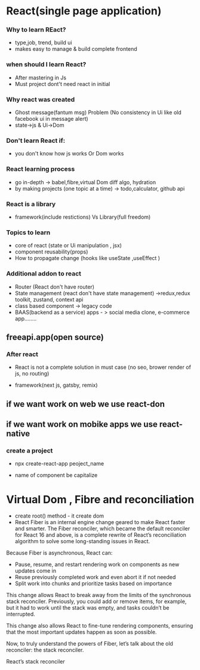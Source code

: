 # React(single page application)

### Why to learn REact?
- type,job, trend, build ui
- makes easy to manage & build complete frontend

### when should I learn React?
- After mastering in Js
- Must project dont't need react in initial

### Why react was created
- Ghost message(fantum msg) Problem    (No consistency in Ui like old facebook ui in message alert)
- state->js  & Ui->Dom

### Don't learn React if:
- you don't know how js works Or Dom works

### React learning process
- go in-depth -> babel,fibre,virtual Dom diff algo, hydration
- by making projects (one topic at a time) -> todo,calculator, github api

### React is a library
- framework(include restictions) Vs Library(full freedom)

### Topics to learn
- core of react (state or Ui manipulation , jsx)
- component reusability(props)
- How to propagate change (hooks like useState ,useEffect )

### Additional addon to react
- Router (React don't have router)
- State management (react don't have state management) ->redux,redux toolkit, zustand, context api
- class based component -> legacy code
- BAAS(backend as a service) apps - > social media clone, e-commerce app........

## freeapi.app(open source)

### After react
- React is not a complete solution in must case (no seo, brower render of js, no routing)

- framework(next js, gatsby, remix)

## if we want work on web we use react-don
## if we want work on mobike apps we use react-native

### create a project
- npx create-react-app peoject_name

- name of component be capitalize



# Virtual Dom , Fibre and reconciliation

- create root() method - it create dom
- React Fiber is an internal engine change geared to make React faster and smarter. The Fiber reconciler, which became the default reconciler for React 16 and above, is a complete rewrite of React’s reconciliation algorithm to solve some long-standing issues in React.

Because Fiber is asynchronous, React can:

- Pause, resume, and restart rendering work on components as new updates come in
- Reuse previously completed work and even abort it if not needed
- Split work into chunks and prioritize tasks based on importance

This change allows React to break away from the limits of the synchronous stack reconciler. Previously, you could add or remove items, for example, but it had to work until the stack was empty, and tasks couldn’t be interrupted.

This change also allows React to fine-tune rendering components, ensuring that the most important updates happen as soon as possible.

Now, to truly understand the powers of Fiber, let’s talk about the old reconciler: the stack reconciler.

React’s stack reconciler